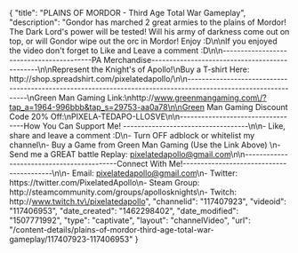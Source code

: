 {
    "title": "PLAINS OF MORDOR - Third Age Total War Gameplay",
    "description": "Gondor has marched 2 great armies to the plains of Mordor!  The Dark Lord's power will be tested!  Will his army of darkness come out on top, or will Gondor wipe out the orc in Mordor!  Enjoy :D\n\nIf you enjoyed the video don't forget to Like and Leave a comment :D\n\n-----------------------------------------PA Merchandise----------------------------------------------\n\nRepresent the Knight's of Apollo!\nBuy a T-shirt Here: http:\/\/shop.spreadshirt.com\/pixelatedapollo\/\n\n---------------------------------------------------------------------------------------------------------------\nGreen Man Gaming Link:\nhttp:\/\/www.greenmangaming.com\/?tap_a=1964-996bbb&tap_s=29753-aa0a78\n\nGreen Man Gaming Discount Code 20% Off:\nPIXELA-TEDAPO-LLOSVE\n\n----------------------------------How You Can Support Me! -----------------------------------\n\n- Like, share and leave a comment :D\n- Turn OFF adblock or whitelist my channel\n- Buy a Game from Green Man Gaming (Use the Link Above) \n- Send me a GREAT battle Replay: pixelatedapollo@gmail.com\n\n------------------------------------------Connect With Me!-----------------------------------------\n\n- Email: pixelatedapollo@gmail.com\n- Twitter: https:\/\/twitter.com\/PixelatedApollo\n- Steam Group:  http:\/\/steamcommunity.com\/groups\/apollosknights\n- Twitch: http:\/\/www.twitch.tv\/pixelatedapollo",
    "channelid": "117407923",
    "videoid": "117406953",
    "date_created": "1462298402",
    "date_modified": "1507771992",
    "type": "captivate",
    "layout": "channelVideo",
    "url": "\/content-details\/plains-of-mordor-third-age-total-war-gameplay\/117407923-117406953"
}